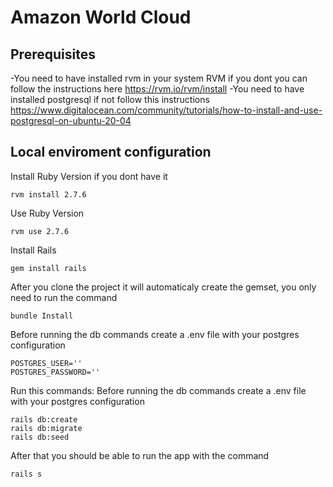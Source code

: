 
# Amazon World Cloud

## Prerequisites
-You need to have installed rvm in your system RVM if you dont you can follow the instructions here https://rvm.io/rvm/install
-You need to have installed postgresql if not follow this instructions https://www.digitalocean.com/community/tutorials/how-to-install-and-use-postgresql-on-ubuntu-20-04






## Local enviroment configuration

Install Ruby Version if you dont have it

```
rvm install 2.7.6
```
Use Ruby Version

```
rvm use 2.7.6
```
Install Rails

```
gem install rails
```

After you clone the project it will automaticaly create the gemset, you only need to run the command

```
bundle Install
```

Before running the db commands create a .env file with your postgres configuration
```
POSTGRES_USER=''
POSTGRES_PASSWORD=''
```

Run this commands:
Before running the db commands create a .env file with your postgres configuration
```
rails db:create
rails db:migrate
rails db:seed
```

After that you should be able to run the app with the command
```
rails s
```
